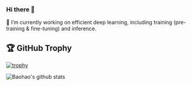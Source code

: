 ### Hi there 👋

🔭 I’m currently working on efficient deep learning, including training (pre-training & fine-tuning) and inference.

<!--
**BaohaoLiao/baohaoliao** is a ✨ _special_ ✨ repository because its `README.md` (this file) appears on your GitHub profile.

Here are some ideas to get you started:

- 🔭 I’m currently working on ...
- 🌱 I’m currently learning ...
- 👯 I’m looking to collaborate on ...
- 🤔 I’m looking for help with ...
- 💬 Ask me about ...
- 📫 How to reach me: ...
- 😄 Pronouns: ...
- ⚡ Fun fact: ...
-->


## 🏆 GitHub Trophy
[![trophy](https://github-profile-trophy.vercel.app/?username=baohaoliao&column=8)](https://github-profile-trophy.vercel.app/?username=baohaoliao&column=8)



![Baohao's github stats](https://github-readme-stats.vercel.app/api?username=baohaoliao&show_icons=true&count_private=true&hide=prs&theme=dark)

